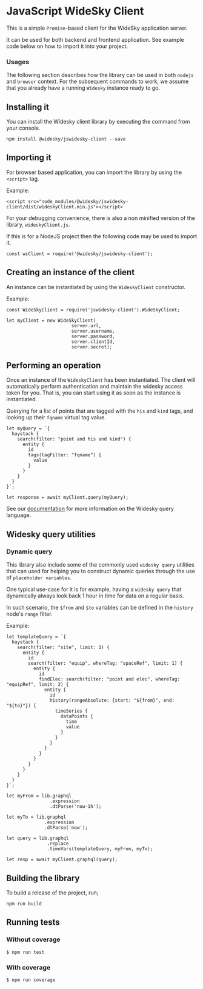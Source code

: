 # JavaScript WideSky Client

This is a simple `Promise`-based client for the WideSky application server.

It can be used for both backend and frontend application.
See example code below on how to import it into your project.

### Usages

The following section describes how the library can be used in both `nodejs` and `browser` context.
For the subsequent commands to work, we assume that you already have a running
`Widesky` instance ready to go.

## Installing it

You can install the Widesky client library by executing the command from your console.
```
npm install @widesky/jswidesky-client --save
```

## Importing it
For browser based application, you can import the library by using the `<script>` tag.

Example:
```
<script src="node_modules/@widesky/jswidesky-client/dist/wideskyClient.min.js"></script>
```

For your debugging convenience, there is also a non minified version of the library, `wideskyClient.js`.

If this is for a NodeJS project then the following code may be used to import it.
```
const wsClient = require('@widesky/jswidesky-client');
```

## Creating an instance of the client
An instance can be instantiated by using the `WideskyClient` constructor.

Example:
```
const WideSkyClient = require('jswidesky-client').WideSkyClient;

let myClient = new WideSkyClient(
                        server.url,
                        server.username,
                        server.password,
                        server.clientId,
                        server.secret);
```

## Performing an operation
Once an instance of the `WideskyClient` has been instantiated.
The client will automatically perform authentication and maintain the widesky access token for you.
That is, you can start using it as soon as the instance is instantiated.

Querying for a list of points that are tagged with the `his` and `kind` tags, and looking up
their `fqname` virtual tag value.

```
let myQuery = `{
  haystack {
    search(filter: "point and his and kind") {
      entity {
        id
        tags(tagFilter: "fqname") {
          value
        }
      }
    }
  }
}`;

let response = await myClient.query(myQuery);
```

See our [documentation](https://widesky.cloud/docs/reference/apis/cloud/graphql/) for more information
on the Widesky query language.

## Widesky query utilities

### Dynamic query
This library also include some of the commonly used
`widesky query` utilities that can used for helping
you to construct dynamic queries through the use of
`placeholder variables`.

One typical use-case for it is for example,
having a `widesky query` that dynamically always
look back 1 hour in time for data on a regular
basis.

In such scenario, the `$from` and `$to` variables
can be defined in the `history` node's `range` filter.

Example:

```
let templateQuery = `{
  haystack {
    search(filter: "site", limit: 1) {
      entity {
        id
        search(filter: "equip", whereTag: "spaceRef", limit: 1) {
          entity {
            id
            findElec: search(filter: "point and elec", whereTag: "equipRef", limit: 2) {
              entity {
                id
                history(rangeAbsolute: {start: "${from}", end: "${to}"}) {
                  timeSeries {
                    dataPoints {
                      time
                      value
                    }
                  }
                }
              }
            }
          }
        }
      }
    }
  }
}`;

let myFrom = lib.graphql
                .expression
                .dtParse('now-1h');

let myTo = lib.graphql
              .expression
              .dtParse('now');

let query = lib.graphql
               .replace
               .timeVars(templateQuery, myFrom, myTo);

let resp = await myClient.graphql(query);
```

## Building the library
To build a release of the project, run;

```
npm run build
```

## Running tests

### Without coverage

```
$ npm run test
```

### With coverage

```
$ npm run coverage
```
